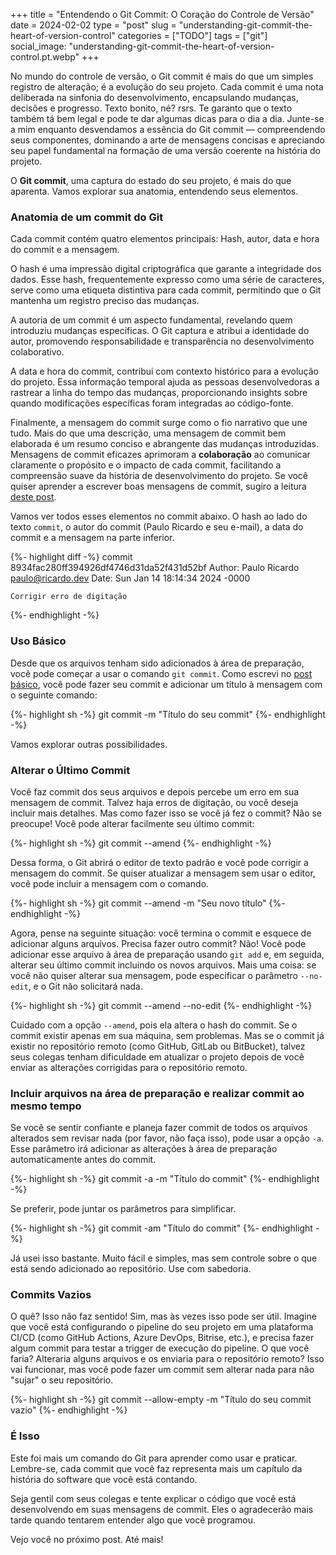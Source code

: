 +++
title = "Entendendo o Git Commit: O Coração do Controle de Versão"
date = 2024-02-02
type = "post"
slug = "understanding-git-commit-the-heart-of-version-control"
categories = ["TODO"]
tags = ["git"]
social_image: "understanding-git-commit-the-heart-of-version-control.pt.webp"
+++

<p class="intro"><span class="dropcap">N</span>o mundo do controle de versão, o Git commit é mais do que um simples registro de alteração; é a evolução do seu projeto. Cada commit é uma nota deliberada na sinfonia do desenvolvimento, encapsulando mudanças, decisões e progresso. Texto bonito, né? rsrs. Te garanto que o texto também tá bem legal e pode te dar algumas dicas para o dia a dia. Junte-se a mim enquanto desvendamos a essência do Git commit — compreendendo seus componentes, dominando a arte de mensagens concisas e apreciando seu papel fundamental na formação de uma versão coerente na história do projeto.</p>

O **Git commit**, uma captura do estado do seu projeto, é mais do que aparenta. Vamos explorar sua anatomia, entendendo seus elementos.

### Anatomia de um commit do Git
Cada commit contém quatro elementos principais: Hash, autor, data e hora do commit e a mensagem.

O hash é uma impressão digital criptográfica que garante a integridade dos dados. Esse hash, frequentemente expresso como uma série de caracteres, serve como uma etiqueta distintiva para cada commit, permitindo que o Git mantenha um registro preciso das mudanças.

A autoria de um commit é um aspecto fundamental, revelando quem introduziu mudanças específicas. O Git captura e atribui a identidade do autor, promovendo responsabilidade e transparência no desenvolvimento colaborativo.

A data e hora do commit, contribui com contexto histórico para a evolução do projeto. Essa informação temporal ajuda as pessoas desenvolvedoras a rastrear a linha do tempo das mudanças, proporcionando insights sobre quando modificações específicas foram integradas ao código-fonte.

Finalmente, a mensagem do commit surge como o fio narrativo que une tudo. Mais do que uma descrição, uma mensagem de commit bem elaborada é um resumo conciso e abrangente das mudanças introduzidas. Mensagens de commit eficazes aprimoram a **colaboração** ao comunicar claramente o propósito e o impacto de cada commit, facilitando a compreensão suave da história de desenvolvimento do projeto. Se você quiser aprender a escrever boas mensagens de commit, sugiro a leitura [deste post][git_commit_post].

Vamos ver todos esses elementos no commit abaixo. O hash ao lado do texto `commit`, o autor do commit (Paulo Ricardo e seu e-mail), a data do commit e a mensagem na parte inferior.

{%- highlight diff -%}
commit 8934fac280ff394926df4746d31da52f431d52bf
Author: Paulo Ricardo <paulo@ricardo.dev>
Date: Sun Jan 14 18:14:34 2024 -0000

    Corrigir erro de digitação

{%- endhighlight -%}

### Uso Básico
Desde que os arquivos tenham sido adicionados à área de preparação, você pode começar a usar o comando `git commit`. Como escrevi no [post básico][git_basics_post], você pode fazer seu commit e adicionar um título à mensagem com o seguinte comando:

{%- highlight sh -%}
git commit -m "Título do seu commit"
{%- endhighlight -%}

Vamos explorar outras possibilidades.

### Alterar o Último Commit
Você faz commit dos seus arquivos e depois percebe um erro em sua mensagem de commit. Talvez haja erros de digitação, ou você deseja incluir mais detalhes. Mas como fazer isso se você já fez o commit? Não se preocupe! Você pode alterar facilmente seu último commit:

{%- highlight sh -%}
git commit --amend
{%- endhighlight -%}

Dessa forma, o Git abrirá o editor de texto padrão e você pode corrigir a mensagem do commit. Se quiser atualizar a mensagem sem usar o editor, você pode incluir a mensagem com o comando.

{%- highlight sh -%}
git commit --amend -m "Seu novo título"
{%- endhighlight -%}

Agora, pense na seguinte situação: você termina o commit e esquece de adicionar alguns arquivos. Precisa fazer outro commit? Não! Você pode adicionar esse arquivo à área de preparação usando `git add` e, em seguida, alterar seu último commit incluindo os novos arquivos. Mais uma coisa: se você não quiser alterar sua mensagem, pode especificar o parâmetro `--no-edit`, e o Git não solicitará nada.

{%- highlight sh -%}
git commit --amend --no-edit
{%- endhighlight -%}

Cuidado com a opção `--amend`, pois ela altera o hash do commit. Se o commit existir apenas em sua máquina, sem problemas. Mas se o commit já existir no repositório remoto (como GitHub, GitLab ou BitBucket), talvez seus colegas tenham dificuldade em atualizar o projeto depois de você enviar as alterações corrigidas para o repositório remoto.

### Incluir arquivos na área de preparação e realizar commit ao mesmo tempo
Se você se sentir confiante e planeja fazer commit de todos os arquivos alterados sem revisar nada (por favor, não faça isso), pode usar a opção `-a`. Esse parâmetro irá adicionar as alterações à área de preparação automaticamente antes do commit.

{%- highlight sh -%}
git commit -a -m "Título do commit"
{%- endhighlight -%}

Se preferir, pode juntar os parâmetros para simplificar.

{%- highlight sh -%}
git commit -am "Título do commit"
{%- endhighlight -%}

Já usei isso bastante. Muito fácil e simples, mas sem controle sobre o que está sendo adicionado ao repositório. Use com sabedoria.

### Commits Vazios
O quê? Isso não faz sentido! Sim, mas às vezes isso pode ser útil. Imagine que você está configurando o pipeline do seu projeto em uma plataforma CI/CD (como GitHub Actions, Azure DevOps, Bitrise, etc.), e precisa fazer algum commit para testar a trigger de execução do pipeline. O que você faria? Alteraria alguns arquivos e os enviaria para o repositório remoto? Isso vai funcionar, mas você pode fazer um commit sem alterar nada para não "sujar" o seu repositório.

{%- highlight sh -%}
git commit --allow-empty -m "Título do seu commit vazio"
{%- endhighlight -%}

### É Isso
Este foi mais um comando do Git para aprender como usar e praticar. Lembre-se, cada commit que você faz representa mais um capítulo da história do software que você está contando. 

Seja gentil com seus colegas e tente explicar o código que você está desenvolvendo em suas mensagens de commit. Eles o agradecerão mais tarde quando tentarem entender algo que você programou.

Vejo você no próximo post. Até mais!

[git_basics_post]: /git-basics-an-in-depth-look-at-essential-commands/#git-commit
[git_commit_post]:  https://cbea.ms/git-commit/
